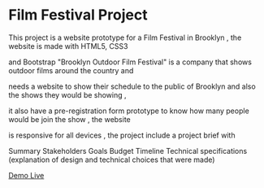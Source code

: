 # Film Festival Project

This project is  a website prototype for a Film Festival in Brooklyn , the website is made with HTML5, CSS3 

and Bootstrap "Brooklyn Outdoor Film Festival" is a company that shows outdoor films around the country and 

needs a website to show their schedule to the public of Brooklyn and also the shows they would be showing ,

it also have a pre-registration form prototype to know how many people would be join the show , the website

is responsive for all devices , the project include a project brief with

Summary
Stakeholders
Goals
Budget
Timeline
Technical specifications (explanation of design and technical choices that were made)

[Demo Live](./index2.html)
